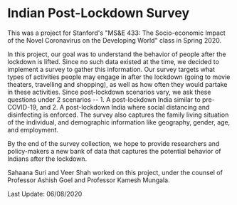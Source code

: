 # Indian Post-Lockdown Survey

This was a project for Stanford's "MS&E 433: The Socio-economic Impact of the Novel Coronavirus on the Developing World" class in Spring 2020.

In this project, our goal was to understand the behavior of people after the lockdown is lifted. Since no such data existed at the time, we decided to implement a survey to gather this information. Our survey targets what types of activities people may engage in after the lockdown (going to movie theaters, travelling and shopping), as well as how often they would partake in these activities. Since post-lockdown scenarios vary, we ask these questions under 2 scenarios -- 1. A post-lockdown India similar to pre-COVID-19, and 2. A post-lockdown India where social distancing and disinfecting is enforced. The survey also captures the family living situation of the individual, and demographic information like geography, gender, age, and employment. 

By the end of the survey collection, we hope to provide researchers and policy-makers a new bank of data that captures the potential behavior of Indians after the lockdown.

Sahaana Suri and Veer Shah worked on this project, under the counsel of Professor Ashish Goel and Professor Kamesh Mungala.


Last Update: 06/08/2020
